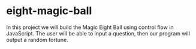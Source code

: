 # eight-magic-ball
In this project we will build the Magic Eight Ball using control flow in JavaScript.  The user will be able to input a question, then our program will output a random fortune.
